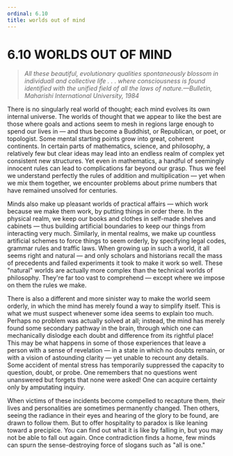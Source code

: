 ```yaml
---
ordinal: 6.10
title: worlds out of mind
---
```


# 6.10 WORLDS OUT OF MIND

> _All these beautiful, evolutionary qualities spontaneously blossom in individuall and collective life . . . where consciousness is found identified with the unified field of all the laws of nature.&mdash;Bulletin, Maharishi International University, 1984_

There is no singularly real world of thought; each mind evolves its own internal universe. The worlds of thought that we appear to like the best are those where goals and actions seem to mesh in regions large enough to spend our lives in &mdash; and thus become a Buddhist, or Republican, or poet, or topologist. Some mental starting points grow into great, coherent continents. In certain parts of mathematics, science, and philosophy, a relatively few but clear ideas may lead into an endless realm of complex yet consistent new structures. Yet even in mathematics, a handful of seemingly innocent rules can lead to complications far beyond our grasp. Thus we feel we understand perfectly the rules of addition and multiplication &mdash; yet when we mix them together, we encounter problems about prime numbers that have remained unsolved for centuries.

Minds also make up pleasant worlds of practical affairs &mdash; which work because we make them work, by putting things in order there. In the physical realm, we keep our books and clothes in self-made shelves and cabinets &mdash; thus building artificial boundaries to keep our things from interacting very much. Similarly, in mental realms, we make up countless artificial schemes to force things to seem orderly, by specifying legal codes, grammar rules and traffic laws. When growing up in such a world, it all seems right and natural &mdash; and only scholars and historians recall the mass of precedents and failed experiments it took to make it work so well. These "natural" worlds are actually more complex than the technical worlds of philosophy. They're far too vast to comprehend &mdash; except where we impose on them the rules we make.

There is also a different and more sinister way to make the world seem orderly, in which the mind has merely found a way to simplify itself. This is what we must suspect whenever some idea seems to explain too much. Perhaps no problem was actually solved at all; instead, the mind has merely found some secondary pathway in the brain, through which one can mechanically dislodge each doubt and difference from its rightful place! This may be what happens in some of those experiences that leave a person with a sense of revelation &mdash; in a state in which no doubts remain, or with a vision of astounding clarity &mdash; yet unable to recount any details. Some accident of mental stress has temporarily suppressed the capacity to question, doubt, or probe. One remembers that no questions went unanswered but forgets that none were asked! One can acquire certainty only by amputating inquiry.

When victims of these incidents become compelled to recapture them, their lives and personalities are sometimes permanently changed. Then others, seeing the radiance in their eyes and hearing of the glory to be found, are drawn to follow them. But to offer hospitality to paradox is like leaning toward a precipice. You can find out what it is like by falling in, but you may not be able to fall out again. Once contradiction finds a home, few minds can spurn the sense-destroying force of slogans such as "all is one."
